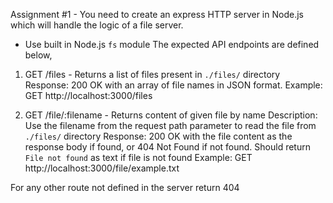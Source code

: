Assignment #1 - You need to create an express HTTP server in Node.js which will handle the logic of a file server.

- Use built in Node.js `fs` module
  The expected API endpoints are defined below,

1. GET /files - Returns a list of files present in `./files/` directory
   Response: 200 OK with an array of file names in JSON format.
   Example: GET http://localhost:3000/files

2. GET /file/:filename - Returns content of given file by name
   Description: Use the filename from the request path parameter to read the file from `./files/` directory
   Response: 200 OK with the file content as the response body if found, or 404 Not Found if not found. Should return `File not found` as text if file is not found
   Example: GET http://localhost:3000/file/example.txt

For any other route not defined in the server return 404

